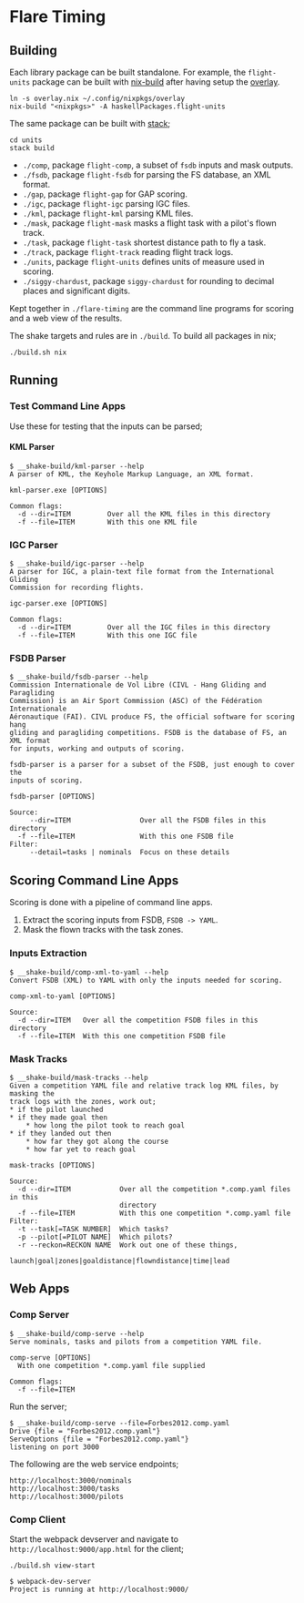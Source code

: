 # Flare Timing

## Building

Each library package can be built standalone. For example, the `flight-units` package can be built with [nix-build](https://nixos.org/nix/manual/#sec-building-simple) after having setup the [overlay](https://github.com/BlockScope/nix-config).

    ln -s overlay.nix ~/.config/nixpkgs/overlay
    nix-build "<nixpkgs>" -A haskellPackages.flight-units
    
The same package can be built with [stack](https://docs.haskellstack.org);

    cd units
    stack build    

* `./comp`, package `flight-comp`, a subset of `fsdb` inputs and mask outputs.
* `./fsdb`, package `flight-fsdb` for parsing the FS database, an XML format.
* `./gap`, package `flight-gap` for GAP scoring.
* `./igc`, package `flight-igc` parsing IGC files.
* `./kml`, package `flight-kml` parsing KML files.
* `./mask`, package `flight-mask` masks a flight task with a pilot's flown track.
* `./task`, package `flight-task` shortest distance path to fly a task.
* `./track`, package `flight-track` reading flight track logs.
* `./units`, package `flight-units` defines units of measure used in scoring.
* `./siggy-chardust`, package `siggy-chardust` for rounding to decimal places and significant digits.

Kept together in `./flare-timing` are the command line programs for scoring and a web view of the results.

The shake targets and rules are in `./build`. To build all packages in nix;

    ./build.sh nix
    
## Running

### Test Command Line Apps

Use these for testing that the inputs can be parsed;

#### KML Parser

    $ __shake-build/kml-parser --help
    A parser of KML, the Keyhole Markup Language, an XML format.
    
    kml-parser.exe [OPTIONS]

    Common flags:
      -d --dir=ITEM         Over all the KML files in this directory
      -f --file=ITEM        With this one KML file
    
### IGC Parser

    $ __shake-build/igc-parser --help
    A parser for IGC, a plain-text file format from the International Gliding
    Commission for recording flights.

    igc-parser.exe [OPTIONS]

    Common flags:
      -d --dir=ITEM         Over all the IGC files in this directory
      -f --file=ITEM        With this one IGC file
      
### FSDB Parser

    $ __shake-build/fsdb-parser --help
    Commission Internationale de Vol Libre (CIVL - Hang Gliding and Paragliding
    Commission) is an Air Sport Commission (ASC) of the Fédération Internationale
    Aéronautique (FAI). CIVL produce FS, the official software for scoring hang
    gliding and paragliding competitions. FSDB is the database of FS, an XML format
    for inputs, working and outputs of scoring.

    fsdb-parser is a parser for a subset of the FSDB, just enough to cover the
    inputs of scoring.

    fsdb-parser [OPTIONS]

    Source:
         --dir=ITEM                 Over all the FSDB files in this directory
      -f --file=ITEM                With this one FSDB file
    Filter:
         --detail=tasks | nominals  Focus on these details
         
## Scoring Command Line Apps

Scoring is done with a pipeline of command line apps.

1. Extract the scoring inputs from FSDB, `FSDB -> YAML`.
2. Mask the flown tracks with the task zones.

### Inputs Extraction

    $ __shake-build/comp-xml-to-yaml --help
    Convert FSDB (XML) to YAML with only the inputs needed for scoring.

    comp-xml-to-yaml [OPTIONS]

    Source:
      -d --dir=ITEM   Over all the competition FSDB files in this directory
      -f --file=ITEM  With this one competition FSDB file
      
### Mask Tracks

    $ __shake-build/mask-tracks --help
    Given a competition YAML file and relative track log KML files, by masking the
    track logs with the zones, work out;
    * if the pilot launched
    * if they made goal then
        * how long the pilot took to reach goal
    * if they landed out then
        * how far they got along the course
        * how far yet to reach goal

    mask-tracks [OPTIONS]

    Source:
      -d --dir=ITEM            Over all the competition *.comp.yaml files in this
                               directory
      -f --file=ITEM           With this one competition *.comp.yaml file
    Filter:
      -t --task[=TASK NUMBER]  Which tasks?
      -p --pilot[=PILOT NAME]  Which pilots?
      -r --reckon=RECKON NAME  Work out one of these things,
                               launch|goal|zones|goaldistance|flowndistance|time|lead

## Web Apps

### Comp Server

    $ __shake-build/comp-serve --help
    Serve nominals, tasks and pilots from a competition YAML file.

    comp-serve [OPTIONS]
      With one competition *.comp.yaml file supplied

    Common flags:
      -f --file=ITEM
      
Run the server;

    $ __shake-build/comp-serve --file=Forbes2012.comp.yaml
    Drive {file = "Forbes2012.comp.yaml"}
    ServeOptions {file = "Forbes2012.comp.yaml"}
    listening on port 3000

The following are the web service endpoints;

    http://localhost:3000/nominals
    http://localhost:3000/tasks
    http://localhost:3000/pilots

### Comp Client

Start the webpack devserver and navigate to `http://localhost:9000/app.html` for the client;

    ./build.sh view-start
    
    $ webpack-dev-server
    Project is running at http://localhost:9000/
